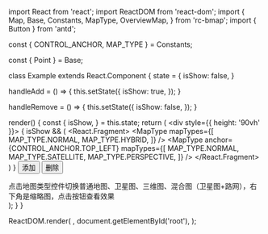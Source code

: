 
import React from 'react';
import ReactDOM from 'react-dom';
import {
  Map,
  Base,
  Constants,
  MapType,
  OverviewMap,
} from 'rc-bmap';
import { Button } from 'antd';

const { CONTROL_ANCHOR, MAP_TYPE } = Constants;

const { Point } = Base;

class Example extends React.Component {
  state = {
    isShow: false,
  }

  handleAdd = () => {
    this.setState({
      isShow: true,
    });
  }

  handleRemove = () => {
    this.setState({
      isShow: false,
    });
  }

  render() {
    const {
      isShow,
    } = this.state;
    return (
      <div style={{ height: '90vh' }}>
        <Map
          ak="WAeVpuoSBH4NswS30GNbCRrlsmdGB5Gv"
          zoom={11}
          scrollWheelZoom
        >
          <Point name="center" lng="116.404" lat="39.915" />
          {
            isShow && (
              <React.Fragment>
                <MapType
                  mapTypes={[
                    MAP_TYPE.NORMAL,
                    MAP_TYPE.HYBRID,
                  ]}
                />
                <MapType
                  anchor={CONTROL_ANCHOR.TOP_LEFT}
                  mapTypes={[
                    MAP_TYPE.NORMAL,
                    MAP_TYPE.SATELLITE,
                    MAP_TYPE.PERSPECTIVE,
                  ]}
                />
                <OverviewMap
                  anchor={CONTROL_ANCHOR.BOTTOM_RIGHT}
                  isOpen
                />
              </React.Fragment>
            )
          }
        </Map>
        <Button onClick={this.handleAdd}>添加</Button>
          <Button onClick={this.handleRemove}>删除</Button>
          <div>
            点击地图类型控件切换普通地图、卫星图、三维图、混合图（卫星图+路网），右下角是缩略图，点击按钮查看效果
          </div>
      </div>
    );
  }
}

ReactDOM.render(
  <Example />,
  document.getElementById('root'),
);
